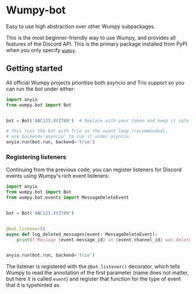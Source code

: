 # Wumpy-bot

Easy to use high abstraction over other Wumpy subpackages.

This is the most beginner-friendly way to use Wumpy, and provides all features
of the Discord API. This is the primary package installed from PyPI when you
only specify [`wumpy`](https://pypi.org/project/wumpy/).

## Getting started

All official Wumpy projects prioritise both asyncio and Trio support so you can
run the bot under either:

```python
import anyio
from wumpy.bot import Bot


bot = Bot('ABC123.XYZ789')  # Replace with your token and keep it safe!

# This runs the bot with Trio as the event loop (recommended),
# use backend='asyncio' to run it under asyncio.
anyio.run(bot.run, backend='trio')
```

### Registering listeners

Continuing from the previous code, you can register listeners for Discord
events using Wumpy's rich event listeners:

```python
import anyio
from wumpy.bot import Bot
from wumpy.bot.events import MessageDeleteEvent


bot = Bot('ABC123.XYZ789')


@bot.listener()
async def log_deleted_messages(event: MessageDeleteEvent):
    print(f'Message {event.message_id} in {event.channel_id} was deleted')


anyio.run(bot.run, backend='trio')
```

The listener is registered with the `@bot.listener()` decorator, which tells
Wumpy to read the annotation of the first parameter (name does not matter, but
here it is called `event`) and register that function for the type of event
that it is typehinted as.
